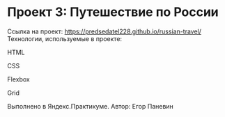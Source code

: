 # Проект 3: Путешествие по России

Ссылка на проект: https://predsedatel228.github.io/russian-travel/
Технологии, используемые в проекте:

HTML

CSS

Flexbox

Grid


Выполнено в Яндекс.Практикуме.
Автор: Егор Паневин
